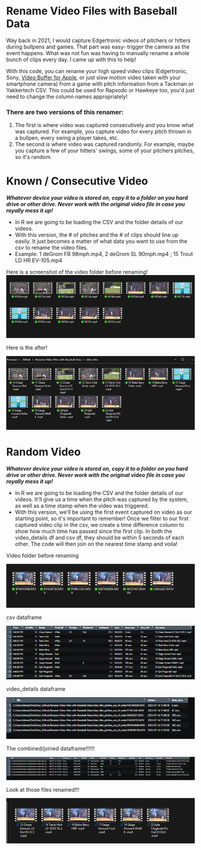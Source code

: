 # Rename Video Files with Baseball Data
Way back in 2021, I would capture Edgertronic videos of pitchers or hitters during bullpens and games. That part was easy- trigger the camera as the event happens. What was not fun was having to manually rename a whole bunch of clips every day. I came up with this to help!

With this code, you can rename your high speed video clips (Edgertronic, Sony, [Video Buffer for Apple](https://apps.apple.com/us/app/video-buffer-clip-prerecorder/id1331747164), or just slow motion video taken with your smartphone camera) from a game with pitch information from a Tackman or Yakkertech CSV. This could be used for Rapsodo or Hawkeye too, you'd just need to change the column names appropriately! 
 
 ### There are two versions of this renamer: 
 1. The first is where video was captured consecutively and you know what was captured. For example, you capture video for every pitch thrown in a bullpen, every swing a player takes, etc.
 2. The second is where video was captured randomly. For example, maybe you capture a few of your hitters' swings, some of your pitchers pitches, so it's random.

# Known / Consecutive Video
**_Whatever device your video is stored on, copy it to a folder on you hard drive or other drive. Never work with the original video file in case you royally mess it up!_**
- In R we are going to be loading the CSV and the folder details of our videos. 
- With this version, the # of pitches and the # of clips should line up easily. It just becomes a matter of what data you want to use from the csv to rename the video files.
- Example: 1 deGrom FB 98mph.mp4, 2 deGrom SL 90mph.mp4 ; 15 Trout LD HR EV-105.mp4


Here is a screenshot of the video folder before renaming!
![](https://github.com/tony-baseball/Rename-Video-Files-with-Baseball-Data/blob/main/_Known%20Pitches/video%20folder%201%20after%20rename.png)





Here is the after!

![](https://github.com/tony-baseball/Rename-Video-Files-with-Baseball-Data/blob/main/_Known%20Pitches/video%20folder%202%20after%20rename.png)

# Random Video
**_Whatever device your video is stored on, copy it to a folder on you hard drive or other drive. Never work with the original video file in case you royally mess it up!_**
- In R we are going to be loading the CSV and the folder details of our videos. It'll give us a time when the pitch was captured by the system, as well as a time stamp when the video was triggered.
- With this version, we'll be using the first event captured on video as our starting point, so it's important to remember! Once we filter to our first captured video clip in the csv, we create a time difference column to show how much time has passed since the first clip. In both the video_details df and csv df, they should be within 5 seconds of each other. The code will then join on the nearest time stamp and voila!

Video folder before renaming

![](https://github.com/tony-baseball/Rename-Video-Files-with-Baseball-Data/blob/main/_Random%20Pitches/video%20folder%201%20before%20rename.png)

csv dataframe

![](https://github.com/tony-baseball/Rename-Video-Files-with-Baseball-Data/blob/main/_Random%20Pitches/df%201%20csv_rename.png)

video_details dataframe 

![](https://github.com/tony-baseball/Rename-Video-Files-with-Baseball-Data/blob/main/_Random%20Pitches/df%202%20video_details.png)

The combined/joined dataframe!!!!!!

![](https://github.com/tony-baseball/Rename-Video-Files-with-Baseball-Data/blob/main/_Random%20Pitches/df%203%20combined.png)


Look at those files renamed!!!

![](https://github.com/tony-baseball/Rename-Video-Files-with-Baseball-Data/blob/main/_Random%20Pitches/video%20folder%202%20after%20rename.png)

